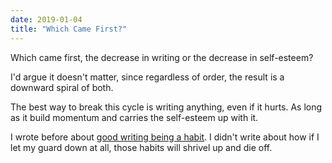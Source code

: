 ```yaml
---
date: 2019-01-04
title: "Which Came First?"
---
```

Which came first, the decrease in writing or the decrease in self-esteem?

I'd argue it doesn't matter, since regardless of order, the result is a downward spiral of both.

The best way to break this cycle is writing anything, even if it hurts. As long as it build momentum and carries the self-esteem up with it.

I wrote before about [good writing being a habit](https://www.maxwellantonucci.com/notes/2018-08-27.html). I didn't write about how if I let my guard down at all, those habits will shrivel up and die off.
